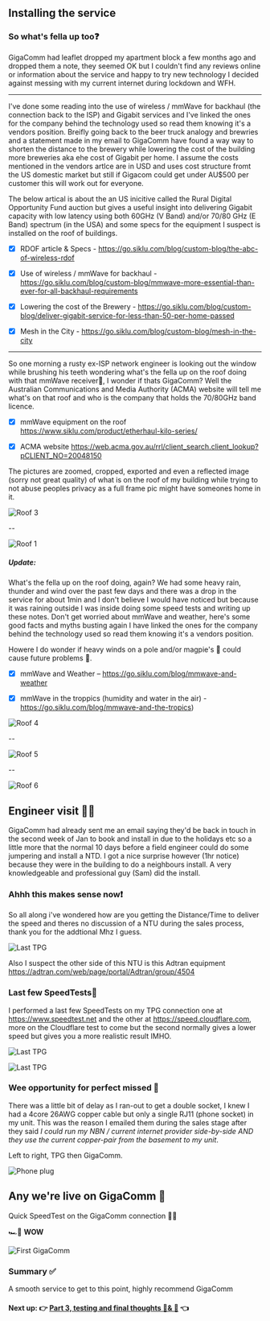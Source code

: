 ## Installing the service

### So what's fella up too❓

GigaComm had leaflet dropped my apartment block a few months ago and dropped them a note, they seemed OK but I couldn't  find any reviews online or information about the service and happy to try new technology I decided against messing with my current internet during lockdown and WFH.

---

I've done some reading into the use of wireless / mmWave for backhaul (the connection back to the ISP) and Gigabit services and I've linked the ones for the company behind the technology used so read them knowing it's a vendors position. Breifly going back to the beer truck analogy and brewries and a statement made in my email to GigaComm have found a way way to shorten the distance to the brewery while lowering the cost of the building more breweries aka ehe cost of Gigabit per home. I assume the costs mentioned in the vendors artlce are in USD and uses cost structure fromt the US domestic market but still if Gigacom could get under AU$500 per customer this will work out for everyone.

The below artical is about the an US inicitive called the Rural Digital Opportunity Fund auction but gives a useful insight into delivering Gigabit capacity with low latency using both 60GHz (V Band) and/or 70/80 GHz (E Band) spectrum (in the USA) and some specs for the equipment I suspect is installed on the roof of buildings. 



- [x] RDOF article & Specs - https://go.siklu.com/blog/custom-blog/the-abc-of-wireless-rdof 

- [x] Use of wireless / mmWave for backhaul - https://go.siklu.com/blog/custom-blog/mmwave-more-essential-than-ever-for-all-backhaul-requirements

- [x] Lowering the cost of the Brewery - https://go.siklu.com/blog/custom-blog/deliver-gigabit-service-for-less-than-50-per-home-passed

- [x] Mesh in the City - https://go.siklu.com/blog/custom-blog/mesh-in-the-city

  

---

So one morning a rusty ex-ISP network engineer is looking out the window while brushing his teeth wondering what's the fella up on the roof doing with that mmWave receiver🤔, I wonder if thats GigaComm? Well the Australian Communications and Media Authority (ACMA) website will tell me what's on that roof and who is the company that holds the 70/80GHz band licence. 



- [x] mmWave equipment on the roof https://www.siklu.com/product/etherhaul-kilo-series/ 
- [x] ACMA website https://web.acma.gov.au/rrl/client_search.client_lookup?pCLIENT_NO=20048150 



The pictures are zoomed, cropped, exported and even a reflected image (sorry not great quality) of what is on the roof of my building while trying to not abuse peoples privacy as a full frame pic might have someones home in it.



![Roof 3](https://github.com/alexanderswift/public-gigacom/blob/main/pics/roof3.jpeg)

-- 

![Roof 1](https://github.com/alexanderswift/public-gigacom/blob/main/pics/roof1.jpeg)





##### Update: 

What's the fella up on the roof doing, again? We had some heavy rain, thunder and wind over the past few days and there was a drop in the service for about 1min and I don't  believe I would have noticed but because it was raining outside I was inside doing some speed tests and writing up these notes. Don't get worried about mmWave and weather, here's some good facts and myths busting again I have linked the ones for the company behind the technology used so read them knowing it's a vendors position. 

Howere I do wonder if heavy winds on a pole and/or magpie's 🦅 could cause future problems 🤔.

 

- [x] mmWave and Weather – https://go.siklu.com/blog/mmwave-and-weather
- [x] mmWave in the troppics (humidity and water in the air) - https://go.siklu.com/blog/mmwave-and-the-tropics) 





![Roof 4](https://github.com/alexanderswift/public-gigacom/blob/main/pics/roof3.jpeg)

-- 

![Roof 5](https://github.com/alexanderswift/public-gigacom/blob/main/pics/roof4.jpeg)

-- 

![Roof 6](https://github.com/alexanderswift/public-gigacom/blob/main/pics/roof5.jpeg)



## Engineer visit 👷‍♀️

GigaComm had already sent me an email saying they'd be back in touch in the second week of Jan to book and install in due to the holidays etc so a little more that the normal 10 days before a field engineer could do some jumpering and install a NTD. I got a nice surprise however (1hr notice) because they were in the building to do a neighbours install. A very knowledgeable and professional guy (Sam) did the install.

### Ahhh this makes sense now❗️

So all along i've wondered how are you getting the Distance/Time to deliver the speed and theres no  discussion of a NTU during the sales process, thank you for the addtional  Mhz I guess. 

![Last TPG](https://github.com/alexanderswift/public-gigacom/blob/main/pics/IMG_1120.jpeg)

Also I suspect the other side of this NTU is this Adtran equipment https://adtran.com/web/page/portal/Adtran/group/4504  

### Last few SpeedTests👋 

I performed a last few SpeedTests on my TPG connection one at https://www.speedtest.net and the other at https://speed.cloudflare.com, more on the Cloudflare test to come but the second normally gives a lower speed but gives you a more realistic result IMHO.



![Last TPG](https://github.com/alexanderswift/public-gigacom/blob/main/pics/GigaComm-host-speedtest1.png)



![Last TPG](https://github.com/alexanderswift/public-gigacom/blob/main/pics/CF-SpeedTest1.png)



### Wee opportunity for perfect missed 🙊

There was a little bit of delay as I ran-out to get a double socket, I knew I had a 4core 26AWG copper cable but only a single RJ11 (phone socket) in my unit. This was the reason I emailed them during the sales stage after they said *I could run my NBN / current internet provider side-by-side AND they use the current copper-pair from the basement to my unit*.



Left to right, TPG then GigaComm.  



![Phone plug](https://github.com/alexanderswift/public-gigacom/blob/main/pics/copper-pair.jpeg)



## Any we're live on GigaComm 🦄

Quick SpeedTest on the GigaComm connection 🙋‍♂️

🏎💨 **WOW**

![First GigaComm](https://github.com/alexanderswift/public-gigacom/blob/main/pics/CF-SpeedTest2.png)





### Summary ✅

A smooth service to get to this point, highly recommend GigaComm 



#### Next up: 👉 [Part 3, testing and final thoughts 🧪& 🤔](https://github.com/alexanderswift/public-gigacom/blob/main/testing_and_final_thoughts.md) 👈

